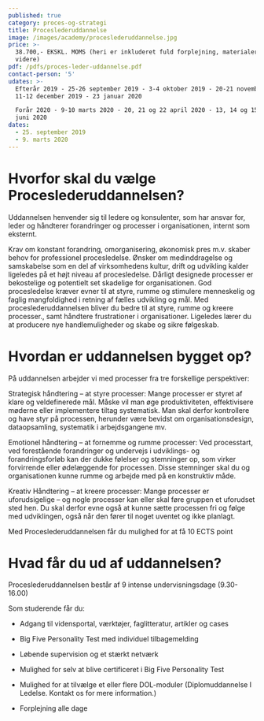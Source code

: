 ```yaml
---
published: true
category: proces-og-strategi
title: Proceslederuddannelse
image: /images/academy/proceslederuddannelse.jpg
price: >-
  38.700,- EKSKL. MOMS (heri er inkluderet fuld forplejning, materialer med
  videre)
pdf: /pdfs/proces-leder-uddannelse.pdf
contact-person: '5'
udates: >-
  Efterår 2019 - 25-26 september 2019 - 3-4 oktober 2019 - 20-21 november 2019 -
  11-12 december 2019 - 23 januar 2020

  Forår 2020 - 9-10 marts 2020 - 20, 21 og 22 april 2020 - 13, 14 og 15 maj - 19
  juni 2020
dates:
  - 25. september 2019
  - 9. marts 2020
---
```


# Hvorfor skal du vælge Proceslederuddannelsen?

Uddannelsen henvender sig til ledere og konsulenter, som har ansvar for, leder og håndterer forandringer og processer i organisationen, internt som eksternt. 

Krav om konstant forandring, omorganisering, økonomisk pres m.v. skaber behov for professionel procesledelse. Ønsker om medinddragelse og samskabelse som en del af virksomhedens kultur, drift og udvikling kalder ligeledes på et højt niveau af procesledelse. Dårligt designede processer er bekostelige og potentielt set skadelige for organisationen. God procesledelse kræver evner til at styre, rumme og stimulere menneskelig og faglig mangfoldighed i retning af fælles udvikling og mål. Med proceslederuddannelsen bliver du bedre til at styre, rumme og kreere processer., samt håndtere frustrationer i organisationer. Ligeledes lærer du at producere nye handlemuligheder og skabe og sikre følgeskab.

# Hvordan er uddannelsen bygget op?

På uddannelsen arbejder vi med processer fra tre forskellige perspektiver: 

Strategisk håndtering – at styre processer: Mange processer er styret af klare og veldefinerede mål. Måske vil man øge produktiviteten, effektivisere møderne eller implementere tiltag systematisk. Man skal derfor kontrollere og have styr på processen, herunder være bevidst om organisationsdesign, dataopsamling, systematik i arbejdsgangene mv. 

Emotionel håndtering – at fornemme og rumme processer: Ved processtart, ved forestående forandringer og undervejs i udviklings- og forandringsforløb kan der dukke følelser og stemninger op, som virker forvirrende eller ødelæggende for processen. Disse stemninger skal du og organisationen kunne rumme og arbejde med på en konstruktiv måde. 

Kreativ Håndtering – at kreere processer: Mange processer er uforudsigelige – og nogle processer kan eller skal føre gruppen et uforudset sted hen. Du skal derfor evne også at kunne sætte processen fri og følge med udviklingen, også når den fører til noget uventet og ikke planlagt. 

Med Proceslederuddannelsen får du mulighed for at få 10 ECTS point

# Hvad får du ud af uddannelsen?

Proceslederuddannelsen består af 9 intense undervisningsdage (9.30-16.00) 

Som studerende får du: 

- Adgang til vidensportal, værktøjer, faglitteratur, artikler og cases 

- Big Five Personality Test med individuel tilbagemelding 

- Løbende supervision og et stærkt netværk 

- Mulighed for selv at blive certificeret i Big Five Personality Test 

- Mulighed for at tilvælge et eller flere DOL-moduler (Diplomuddannelse I Ledelse. Kontakt os for mere information.) 

- Forplejning alle dage
